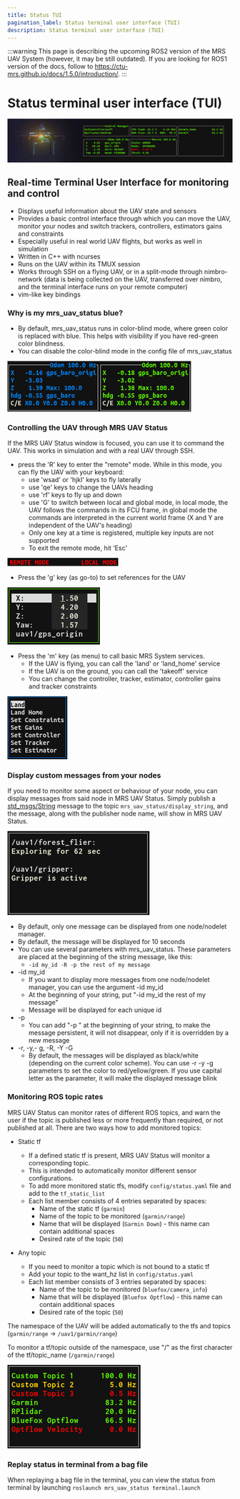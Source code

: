 ```yaml
---
title: Status TUI
pagination_label: Status terminal user interface (TUI)
description: Status terminal user interface (TUI)
---
```


:::warning
This page is describing the upcoming ROS2 version of the MRS UAV System (however, it may be still outdated). If you are looking for ROS1 version of the docs, follow to https://ctu-mrs.github.io/docs/1.5.0/introduction/.
:::

# Status terminal user interface (TUI)

![](fig/thumbnail.jpg)

## Real-time Terminal User Interface for monitoring and control

* Displays useful information about the UAV state and sensors
* Provides a basic control interface through which you can move the UAV, monitor your nodes and switch trackers, controllers, estimators gains and constraints
* Especially useful in real world UAV flights, but works as well in simulation
* Written in C++ with ncurses
* Runs on the UAV within its TMUX session
* Works through SSH on a flying UAV, or in a split-mode through nimbro-network (data is being collected on the UAV, transferred over nimbro, and the terminal interface runs on your remote computer)
* vim-like key bindings

### Why is my mrs_uav_status blue?

* By default, mrs_uav_status runs in color-blind mode, where green color is replaced with blue. This helps with visibility if you have red-green color blindness.
* You can disable the color-blind mode in the config file of mrs_uav_status

 ![](fig/colorblind.png)

### Controlling the UAV through MRS UAV Status

If the MRS UAV Status window is focused, you can use it to command the UAV. This works in simulation and with a real UAV through SSH.

 * press the 'R' key to enter the "remote" mode. While in this mode, you can fly the UAV with your keyboard:
   * use 'wsad' or 'hjkl' keys to fly laterally
   * use 'qe' keys to change the UAVs heading
   * use 'rf' keys to fly up and down
   * use 'G' to switch between local and global mode, in local mode, the UAV follows the commands in its FCU frame, in global mode the commands are interpreted in the current world frame (X and Y are independent of the UAV's heading)
   * Only one key at a time is registered, multiple key inputs are not supported
   * To exit the remote mode, hit 'Esc'

 ![](fig/remote_mode.png)

 * Press the 'g' key (as go-to) to set references for the UAV

 ![](fig/goto.png)

 * Press the 'm' key (as menu) to call basic MRS System services.
   * If the UAV is flying, you can call the 'land' or 'land_home' service
   * If the UAV is on the ground, you can call the 'takeoff' service
   * You can change the controller, tracker, estimator, controller gains and tracker constraints

 ![](fig/menu.png)

### Display custom messages from your nodes

If you need to monitor some aspect or behaviour of your node, you can display messages from said node in MRS UAV Status.
Simply publish a [std_msgs/String](http://docs.ros.org/melodic/api/std_msgs/html/msg/String.html) message to the topic ```mrs_uav_status/display_string```, and the message, along with the publisher node name, will show in MRS UAV Status.

 ![](fig/display_string.png)

 * By default, only one message can be displayed from one node/nodelet manager.
 * By default, the message will be displayed for 10 seconds
 * You can use several parameters with mrs_uav_status. These parameters are placed at the beginning of the string message, like this:
    * ```-id my_id -R -p the rest of my message```
 * -id my_id
    * If you want to display more messages from one node/nodelet manager, you can use the argument -id my_id
    * At the beginning of your string, put "-id my_id the rest of my message"
    * Message will be displayed for each unique id
* -p
    * You can add "-p " at the beginning of your string, to make the message persistent, it will not disappear, only if it is overridden by a new message
* -r, -y,- g, -R, -Y -G
    * By default, the messages will be displayed as black/white (depending on the current color scheme). You can use -r -y -g parameters to set the color to red/yellow/green. If you use
      capital letter as the parameter, it will make the displayed message blink

### Monitoring ROS topic rates

MRS UAV Status can monitor rates of different ROS topics, and warn the user if the topic is published less or more frequently than required, or not published at all. There are two ways how to add monitored topics:

* Static tf
  * If a defined static tf is present, MRS UAV Status will monitor a corresponding topic.
  * This is intended to automatically monitor different sensor configurations.
  * To add more monitored static tfs, modify ```config/status.yaml``` file and add to the ```tf_static_list```
  * Each list member consists of 4 entries separated by spaces:
    * Name of the static tf (```garmin```)
    * Name of the topic to be monitored (```garmin/range```)
    * Name that will be displayed (```Garmin Down```) - this name can contain additional spaces
    * Desired rate of the topic (```50```)

* Any topic
  * If you need to monitor a topic which is not bound to a static tf
  * Add your topic to the want_hz list in ```config/status.yaml```
  * Each list member consists of 3 entries separated by spaces:
    * Name of the topic to be monitored (```bluefox/camera_info```)
    * Name that will be displayed (```Bluefox Optflow```) - this name can contain additional spaces
    * Desired rate of the topic (```50```)

The namespace of the UAV will be added automatically to the tfs and topics (```garmin/range``` -> ```/uav1/garmin/range```)

To monitor a tf/topic outside of the namespace, use "/" as the first character of the tf/topic_name (```/garmin/range```)

 ![](fig/hz_display.png)

### Replay status in terminal from a bag file

When replaying a bag file in the terminal, you can view the status from terminal by launching ```roslaunch mrs_uav_status terminal.launch```
